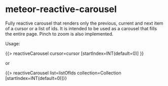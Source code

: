 # meteor-reactive-carousel
Fully reactive carousel that renders only the previous, current and next item of a cursor or a list of ids.
It is intended to be used as a carousel that fills the entire page. Pinch to zoom is also implemented.

Usage:

{{> reactiveCarousel cursor=cursor [startIndex=INT(default=0)] }}

or

{{> reactiveCarousel list=listOfIds collection=Collection [startIndex=INT(default=0)]}}